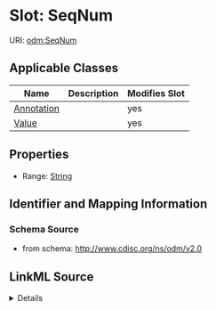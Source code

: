 # Slot: SeqNum

URI: [odm:SeqNum](http://www.cdisc.org/ns/odm/v2.0/SeqNum)



<!-- no inheritance hierarchy -->




## Applicable Classes

| Name | Description | Modifies Slot |
| --- | --- | --- |
[Annotation](Annotation.md) |  |  yes  |
[Value](Value.md) |  |  yes  |







## Properties

* Range: [String](String.md)





## Identifier and Mapping Information







### Schema Source


* from schema: http://www.cdisc.org/ns/odm/v2.0




## LinkML Source

<details>
```yaml
name: SeqNum
from_schema: http://www.cdisc.org/ns/odm/v2.0
rank: 1000
alias: SeqNum
domain_of:
- Annotation
- Value
range: string
any_of:
- range: integer
- range: positiveInteger

```
</details>